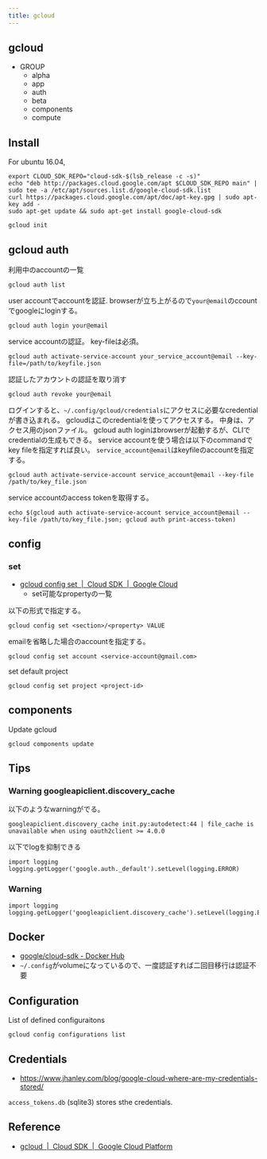 ```yaml
---
title: gcloud
---
```


## gcloud

* GROUP
    * alpha
    * app
    * auth
    * beta
    * components
    * compute

## Install

For ubuntu 16.04,

```
export CLOUD_SDK_REPO="cloud-sdk-$(lsb_release -c -s)"
echo "deb http://packages.cloud.google.com/apt $CLOUD_SDK_REPO main" | sudo tee -a /etc/apt/sources.list.d/google-cloud-sdk.list
curl https://packages.cloud.google.com/apt/doc/apt-key.gpg | sudo apt-key add -
sudo apt-get update && sudo apt-get install google-cloud-sdk
```

```
gcloud init
```


## gcloud auth

利用中のaccountの一覧

```
gcloud auth list
```

user accountでaccountを認証.
browserが立ち上がるので`your@email`のccountでgoogleにloginする。

```
gcloud auth login your@email
```

service accountの認証。
key-fileは必須。

```
gcloud auth activate-service-account your_service_account@email --key-file=/path/to/keyfile.json
```

認証したアカウントの認証を取り消す

```
gcloud auth revoke your@email
```


ログインすると、`~/.config/gcloud/credentials`にアクセスに必要なcredentialが書き込まれる。
gcloudはこのcredentialを使ってアクセスする。
中身は、アクセス用のjsonファイル。
gcloud auth loginはbrowserが起動するが、CLIでcredentialの生成もできる。
service accountを使う場合は以下のcommandでkey fileを指定すれば良い。
`service_account@email`はkeyfileのaccountを指定する。

```
gcloud auth activate-service-account service_account@email --key-file /path/to/key_file.json
```

service accountのaccess tokenを取得する。

```
echo $(gcloud auth activate-service-account service_account@email --key-file /path/to/key_file.json; gcloud auth print-access-token)
```

## config

### set
* [gcloud config set  |  Cloud SDK  |  Google Cloud](https://cloud.google.com/sdk/gcloud/reference/config/set)
    * set可能なpropertyの一覧

以下の形式で指定する。

```
gcloud config set <section>/<property> VALUE
```

emailを省略した場合のaccountを指定する。

```
gcloud config set account <service-account@gmail.com> 
```

set default project

```
gcloud config set project <project-id>
```

## components

Update gcloud

```
gcloud components update
```

## Tips

### Warning googleapiclient.discovery_cache
以下のようなwarningがでる。

```
googleapiclient.discovery_cache init.py:autodetect:44 | file_cache is unavailable when using oauth2client >= 4.0.0
```

以下でlogを抑制できる

```
import logging
logging.getLogger('google.auth._default').setLevel(logging.ERROR)
```

### Warning

```
import logging
logging.getLogger('googleapiclient.discovery_cache').setLevel(logging.ERROR)
```

## Docker
* [google/cloud-sdk - Docker Hub](https://hub.docker.com/r/google/cloud-sdk/)
* `~/.config`がvolumeになっているので、一度認証すれば二回目移行は認証不要

## Configuration
List of defined configuraitons

```
gcloud config configurations list
```

## Credentials
- https://www.jhanley.com/blog/google-cloud-where-are-my-credentials-stored/

`access_tokens.db` (sqlite3) stores sthe credentials.

## Reference
* [gcloud  |  Cloud SDK  |  Google Cloud Platform](https://cloud.google.com/sdk/gcloud/reference/)

